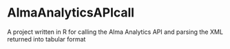 # AlmaAnalyticsAPIcall
A project written in R for calling the Alma Analytics API and parsing the XML returned into tabular format
